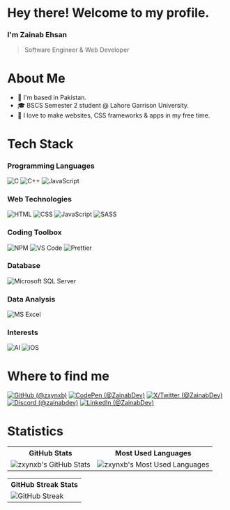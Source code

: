# Hey there! Welcome to my profile.

### I'm Zainab Ehsan
> Software Engineer & Web Developer

# About Me

- 📍 I'm based in Pakistan.
- 🎓 BSCS Semester 2 student @ Lahore Garrison University.
- 🩷 I love to make websites, CSS frameworks & apps in my free time.

# Tech Stack

### Programming Languages 

<p>
  <img alt="C" src="https://img.shields.io/badge/-C-1A7AA8?style=flat-square&logo=c&logoColor=white"/>
  <img alt="C++" src="https://img.shields.io/badge/-C++-navy?style=flat-square&logo=cplusplus&logoColor=white"/>
  <img alt="JavaScript" src="https://img.shields.io/badge/-JavaScript-yellow?style=flat-square&logo=javascript&logoColor=white"/>
</p>

### Web Technologies 

<p>
  <img alt="HTML" src="https://img.shields.io/badge/-HTML-crimson?style=flat-square&logo=html5&logoColor=white"/>
  <img alt="CSS" src="https://img.shields.io/badge/-CSS-navy?style=flat-square&logo=css3&logoColor=white"/>
  <img alt="JavaScript" src="https://img.shields.io/badge/-JavaScript-yellow?style=flat-square&logo=javascript&logoColor=white"/>
  <img alt="SASS" src="https://img.shields.io/badge/-SASS-CC6699?style=flat-square&logo=sass&logoColor=white"/>
</p>

### Coding Toolbox

<p>
  <img alt="NPM" src="https://img.shields.io/badge/-npm-CB3837?style=flat-square&logo=npm&logoColor=white"/>
  <img alt="VS Code" src="https://img.shields.io/badge/-VS%20Code-007ACC?style=flat-square&logo=visualstudiocode&logoColor=white"/>
  <img alt="Prettier" src="https://img.shields.io/badge/-Prettier-d96665?style=flat-square&logo=prettier&logoColor=white"/>
</p>

### Database

<p>
  <img alt="Microsoft SQL Server" src="https://img.shields.io/badge/-Microsoft%20SQL%20Server-CC2927?style=flat-square&logo=microsoftsqlserver&logoColor=white"/>
</p>

### Data Analysis 

<img alt="MS Excel" src="https://img.shields.io/badge/-MS%20Excel-00CC66?style=flat-square&logo=microsoftexcel&logoColor=white"/>

### Interests

<p>
  <img alt="AI" src="https://img.shields.io/badge/-AI%20Artificial%20Intelligence-1F3A5F?style=flat-square&logo=artificialintelligence&logoColor=white"/>
  <img alt="iOS" src="https://img.shields.io/badge/-iOS%20Development-black?style=flat-square&logo=apple&logoColor=white"/>
</p>

# Where to find me 

<p>
  <a href="https://github.com/zxynxb"><img alt="GitHub (@zxynxb)" src="https://img.shields.io/badge/-GitHub-333?style=flat-square&logo=github&logoColor=white"/></a>
  <a href="https://codepen.io/ZainabDev"><img alt="CodePen (@ZainabDev)" src="https://img.shields.io/badge/-CodePen-000?style=flat-square&logo=codepen&logoColor=white"/></a>
  <a href="https://twitter.com/ZainabDev"><img alt="X/Twitter (@ZainabDev)" src="https://img.shields.io/badge/-Twitter-1DA1F2?style=flat-square&logo=twitter&logoColor=white"/></a>
  <a href="https://discord.com/users/1213903007444373555"><img alt="Discord (@zainabdev)" src="https://img.shields.io/badge/-Discord-5865F2?style=flat-square&logo=discord&logoColor=white"/></a>
  <a href="https://www.linkedin.com/in/ZainabDev/"><img alt="LinkedIn (@ZainabDev)" src="https://img.shields.io/badge/-LinkedIn-0A66C2?style=flat-square&logo=linkedin&logoColor=white"/></a>
</p>

# Statistics

<table align="center">
  <tr>
    <th>GitHub Stats</th>
    <th>Most Used Languages</th>
  </tr>
  <tr>
    <td>
      <img src="https://github-readme-stats.vercel.app/api?username=zxynxb&show_icons=true&theme=blue_navy&hide_border=true&rank_icon=github" alt="zxynxb's GitHub Stats" style="display: block; margin: auto;" />
    </td>
    <td>
      <img src="https://github-readme-stats.vercel.app/api/top-langs/?username=zxynxb&layout=donut&theme=blue_navy&hide_border=true&hide_progress=false" alt="zxynxb's Most Used Languages" style="display: block; margin: auto;" />
    </td>
  </tr>
</table>

<table align="center">
  <tr>
    <th>GitHub Streak Stats</th>
  </tr>
  <tr>
    <td>
      <img src="https://streak-stats.demolab.com?user=zxynxb&theme=blue-navy&hide_border=true&date_format=M%20j%5B%2C%20Y%5D&mode=weekly" alt="GitHub Streak" style="display: block; margin: auto;" />
    </td>
  </tr>
</table>
